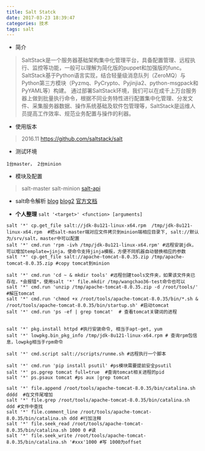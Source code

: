 ```yaml
---
title: Salt Statck
date: 2017-03-23 18:39:47
categories: 技术
tags: salt
---
```


- 简介
> SaltStack是一个服务器基础架构集中化管理平台，具备配置管理、远程执行、监控等功能，一般可以理解为简化版的puppet和加强版的func。SaltStack基于Python语言实现，结合轻量级消息队列（ZeroMQ）与Python第三方模块（Pyzmq、PyCrypto、Pyjinjia2、python-msgpack和PyYAML等）构建。
> 通过部署SaltStack环境，我们可以在成千上万台服务器上做到批量执行命令，根据不同业务特性进行配置集中化管理、分发文件、采集服务器数据、操作系统基础及软件包管理等，SaltStack是运维人员提高工作效率、规范业务配置与操作的利器。
 
- 使用版本
> 2016.11
> https://github.com/saltstack/salt
 
- 测试环境
```
1台master， 2台minion
```        
 
- 模块及配置
> salt-master
> salt-minion
> [salt-api](http://corey.wang/2017/03/23/salt-api/)
 
- salt命令解析 [blog](http://arlen.blog.51cto.com/7175583/1424684)  [blog2](http://noodle.blog.51cto.com/2925423/1744607)  [官方文档](https://docs.saltstack.com/en/latest/ref/cli/salt.html)

- <b>个人整理</b>
```salt '<target>' <function> [arguments]```

```
salt '*' cp.get_file salt://jdk-8u121-linux-x64.rpm  /tmp/jdk-8u121-linux-x64.rpm  #把salt-master端对应文件拷贝到minion端相应目录下, salt://默认为/srv/salt，master中可以配置
salt '*' cmd.run 'rpm -ivh /tmp/jdk-8u121-linux-x64.rpm' #远程安装jdk， 可以增加template=jinja，使命令支持jinja模板，方便不同机器自动替换相应的参数
salt '*' cp.get_file salt://apache-tomcat-8.0.35.zip /tmp/apache-tomcat-8.0.35.zip #copy tomcat到minion

salt '*' cmd.run 'cd ~ & mkdir tools' #远程创建tools文件夹，如果该文件夹已存在，*会报错*，使用salt '*' file.mkdir /tmp/wangchao36-test命令也可以
salt '*' cmd.run 'unzip /tmp/apache-tomcat-8.0.35.zip -d /root/tools/' #解压tomcat
salt '*' cmd.run 'chmod +x /root/tools/apache-tomcat-8.0.35/bin/*.sh & /root/tools/apache-tomcat-8.0.35/bin/startup.sh' #启动tomcat
salt '*' cmd.run 'ps -ef | grep tomcat'  # 查看tomcat关键词的进程
 
 
salt '*' pkg.install httpd #执行安装命令, 相当于apt-get, yum
salt '*' lowpkg.bin_pkg_info /tmp/jdk-8u121-linux-x64.rpm # 查询rpm包信息，lowpkg相当于rpm命令

salt '*' cmd.script salt://scripts/runme.sh #远程执行一个脚本

salt '*' cmd.run 'pip install psutil' #ps模块需要提前安全psutil
salt '*' ps.pgrep tomcat full=true  #查询tomcat相关进程的pid
salt '*' ps.psaux tomcat #ps aux |grep tomcat
 
salt '*' file.append /root/tools/apache-tomcat-8.0.35/bin/catalina.sh dddd  #在文件尾增加
salt '*' file.grep /root/tools/apache-tomcat-8.0.35/bin/catalina.sh ddd #文件中查找
salt '*' file.comment_line /root/tools/apache-tomcat-8.0.35/bin/catalina.sh ddd #行加注释
salt '*' file.seek_read /root/tools/apache-tomcat-8.0.35/bin/catalina.sh 1000 0 #读
salt '*' file.seek_write /root/tools/apache-tomcat-8.0.35/bin/catalina.sh '#xxx'1000 #写 1000为offset
```

